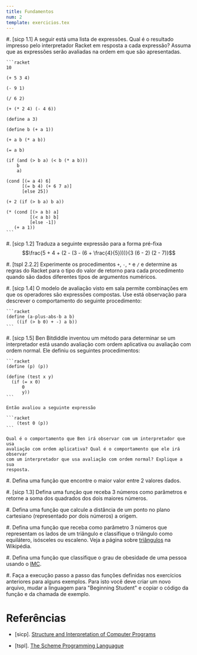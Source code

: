 ```yaml
---
title: Fundamentos
num: 2
template: exercicios.tex
---
```


#.  [sicp 1.1] A seguir está uma lista de expressões. Qual é o resultado
    impresso pelo interpretador Racket em resposta a cada expressão? Assuma que
    as expressões serão avaliadas na ordem em que são apresentadas.

    ```racket
    10

    (+ 5 3 4)

    (- 9 1)

    (/ 6 2)

    (+ (* 2 4) (- 4 6))

    (define a 3)

    (define b (+ a 1))

    (+ a b (* a b))

    (= a b)

    (if (and (> b a) (< b (* a b)))
        b
        a)

    (cond [(= a 4) 6]
          [(= b 4) (+ 6 7 a)]
          [else 25])

    (+ 2 (if (> b a) b a))

    (* (cond [(> a b) a]
             [(< a b) b]
             [else -1])
       (+ a 1))
    ```

#.  [sicp 1.2] Traduza a seguinte expressão para a forma pré-fixa
    $$\frac{5 + 4 + (2 - (3 - (6 + \frac{4}{5})))}{3 (6 - 2) (2 - 7)}$$

#.  [tspl 2.2.2] Experimente os procedimentos `+`, `-`, `*` e `/` e determine
    as regras do Racket para o tipo do valor de retorno para cada procedimento
    quando são dados diferentes tipos de argumentos numéricos.

#.  [sicp 1.4] O modelo de avaliação visto em sala permite combinações em que
    os operadores são expressões compostas. Use está observação para descrever
    o comportamento do seguinte procedimento:

    ```racket
    (define (a-plus-abs-b a b)
        ((if (> b 0) + -) a b))
    ```

#.  [sicp 1.5] Ben Bitdiddle inventou um método para determinar se um
    interpretador está usando avaliação com ordem aplicativa ou avaliação com
    ordem normal. Ele definiu os seguintes procedimentos:

    ```racket
    (define (p) (p))

    (define (test x y)
      (if (= x 0)
          0
          y))
    ```

    Então avaliou a seguinte expressão

    ```racket
        (test 0 (p))
    ```

    Qual é o comportamento que Ben irá observar com um interpretador que usa
    avaliação com ordem aplicativa? Qual é o comportamento que ele irá observar
    com um interpretador que usa avaliação com ordem normal? Explique a sua
    resposta.

#.  Defina uma função que encontre o maior valor entre 2 valores dados.

#.  [sicp 1.3] Defina uma função que receba $3$ números como parâmetros
    e retorne a soma dos quadrados dos dois maiores números.

#.  Defina uma função que calcule a distância de um ponto no plano cartesiano
    (representado por dois números) a origem.

#.  Defina uma função que receba como parâmetro 3 números que representam os
    lados de um triângulo e classifique o triângulo como equilátero, isósceles
    ou escaleno. Veja a página sobre
    [triângulos](https://pt.wikipedia.org/wiki/Tri%C3%A2ngulo) na Wikipédia.

#.  Defina uma função que classifique o grau de obesidade de uma pessoa usando
    o [IMC](https://pt.wikipedia.org/wiki/%C3%8Dndice_de_massa_corporal).

#.  Faça a execução passo a passo das funções definidas nos exercícios
    anteriores para alguns exemplos. Para isto você deve criar um novo arquivo,
    mudar a linguagem para "Beginning Student" e copiar o código da função e da
    chamada de exemplo.


# Referências

-   [sicp]. [Structure and Interpretation of Computer Programs](https://mitpress.mit.edu/sicp/)

-   [tspl]. [The Scheme Programming Languague](http://www.scheme.com/tspl4/)

<!-- vim: set spell spelllang=pt_br: !-->
